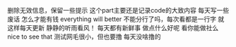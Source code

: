 删除无效信息，保留一些提示
这个part主要还是记录code的大致内容
每天写一些废话
怎么才能有钱
everything will better
不能分行了吗，每次看都是一行字
就这样每天更新
静静的听雨看风！
每天都有新鲜事
做点什么好呢
看你能做社么
nice to see that
测试网毛很小，但也要撸
每天没啥撸的
